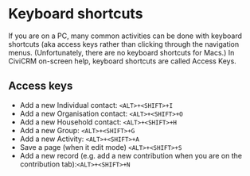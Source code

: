 Keyboard shortcuts
==================

If you are on a PC, many common activities can be done with keyboard
shortcuts (aka access keys rather than clicking through the navigation
menus. (Unfortunately, there are no keyboard shortcuts for Macs.) In
CiviCRM on-screen help, keyboard shortcuts are called Access Keys.

Access keys
-----------

-   Add a new Individual contact: `<ALT>+<SHIFT>+I`
-   Add a new Organisation contact: `<ALT>+<SHIFT>+O`
-   Add a new Household contact: `<ALT>+<SHIFT>+H`
-   Add a new Group: `<ALT>+<SHIFT>+G`
-   Add a new Activity: `<ALT>+<SHIFT>+A`
-   Save a page (when it edit mode) `<ALT>+<SHIFT>+S` 
-   Add a new record (e.g. add a new contribution when you are on the
    contribution tab):`<ALT>+<SHIFT>+N`

